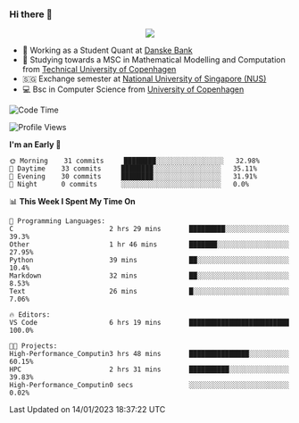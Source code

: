 ### Hi there 👋

<p align="center">
  <img src="https://media4.giphy.com/media/3ohzdKy5Z8TChSDuiA/giphy.gif?cid=ecf05e47r69cojk56gup9q8mep9liy48s94dn2uxsfh6fv39&rid=giphy.gif&ct=g" />
</p>

* 🏦 Working as a Student Quant at [Danske Bank](https://danskebank.dk)
* 🧮 Studying towards a MSC in Mathematical Modelling and Computation from [Technical University of Copenhagen](https://www.dtu.dk)
* 🇸🇬 Exchange semester at [National University of Singapore (NUS)](https://www.nus.edu.sg)
* 💻 Bsc in Computer Science from [University of Copenhagen](https://www.ku.dk/english/)


<!--START_SECTION:waka-->
![Code Time](http://img.shields.io/badge/Code%20Time-78%20hrs%2026%20mins-blue)

![Profile Views](http://img.shields.io/badge/Profile%20Views-0-blue)

**I'm an Early 🐤** 

```text
🌞 Morning    31 commits     ████████░░░░░░░░░░░░░░░░░   32.98% 
🌆 Daytime    33 commits     ████████░░░░░░░░░░░░░░░░░   35.11% 
🌃 Evening    30 commits     ████████░░░░░░░░░░░░░░░░░   31.91% 
🌙 Night      0 commits      ░░░░░░░░░░░░░░░░░░░░░░░░░   0.0%

```


📊 **This Week I Spent My Time On** 

```text
💬 Programming Languages: 
C                        2 hrs 29 mins       █████████░░░░░░░░░░░░░░░░   39.3% 
Other                    1 hr 46 mins        ███████░░░░░░░░░░░░░░░░░░   27.95% 
Python                   39 mins             ██░░░░░░░░░░░░░░░░░░░░░░░   10.4% 
Markdown                 32 mins             ██░░░░░░░░░░░░░░░░░░░░░░░   8.53% 
Text                     26 mins             █░░░░░░░░░░░░░░░░░░░░░░░░   7.06%

🔥 Editors: 
VS Code                  6 hrs 19 mins       █████████████████████████   100.0%

🐱‍💻 Projects: 
High-Performance_Computin3 hrs 48 mins       ███████████████░░░░░░░░░░   60.15% 
HPC                      2 hrs 31 mins       ██████████░░░░░░░░░░░░░░░   39.83% 
High-Performance_Computin0 secs              ░░░░░░░░░░░░░░░░░░░░░░░░░   0.02%

```


 Last Updated on 14/01/2023 18:37:22 UTC
<!--END_SECTION:waka-->
